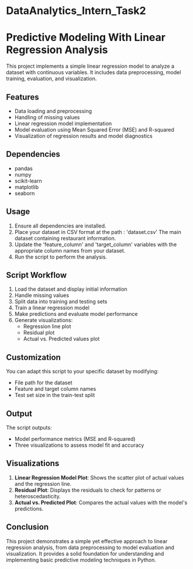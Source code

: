 # DataAnalytics_Intern_Task2

# Predictive Modeling With Linear Regression Analysis

This project implements a simple linear regression model to analyze a dataset with continuous variables. It includes data preprocessing, model training, evaluation, and visualization.

## Features

- Data loading and preprocessing
- Handling of missing values
- Linear regression model implementation
- Model evaluation using Mean Squared Error (MSE) and R-squared
- Visualization of regression results and model diagnostics

## Dependencies

- pandas
- numpy
- scikit-learn
- matplotlib
- seaborn

## Usage

1. Ensure all dependencies are installed.
2. Place your dataset in CSV format at the path : 'dataset.csv' The main dataset containing restaurant information.
3. Update the 'feature_column' and 'target_column' variables with the appropriate column names from your dataset.
4. Run the script to perform the analysis.

## Script Workflow

1. Load the dataset and display initial information
2. Handle missing values
3. Split data into training and testing sets
4. Train a linear regression model
5. Make predictions and evaluate model performance
6. Generate visualizations:
   - Regression line plot
   - Residual plot
   - Actual vs. Predicted values plot

## Customization

You can adapt this script to your specific dataset by modifying:
- File path for the dataset
- Feature and target column names
- Test set size in the train-test split

## Output

The script outputs:
- Model performance metrics (MSE and R-squared)
- Three visualizations to assess model fit and accuracy

## Visualizations

1. **Linear Regression Model Plot**: Shows the scatter plot of actual values and the regression line.
2. **Residual Plot**: Displays the residuals to check for patterns or heteroscedasticity.
3. **Actual vs. Predicted Plot**: Compares the actual values with the model's predictions.
  
## Conclusion

This project demonstrates a simple yet effective approach to linear regression analysis, from data preprocessing to model evaluation and visualization. It provides a solid foundation for understanding and implementing basic predictive modeling techniques in Python.
